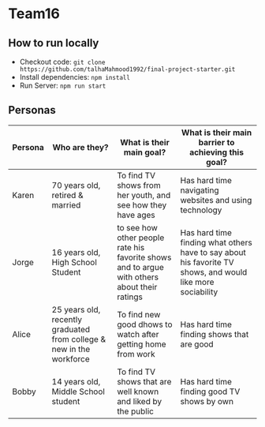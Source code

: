 # Team16

## How to run locally

- Checkout code: `git clone https://github.com/talhaMahmood1992/final-project-starter.git`
- Install dependencies: `npm install`
- Run Server: `npm run start`

## Personas

| Persona      | Who are they? | What is their main goal? | What is their main barrier to achieving this goal? |
| -----------  | ------------- | ------------------------ | -------------------------------------------------- |
| Karen        | 70 years old, retired & married | To find TV shows from her youth, and see how they have ages | Has hard time navigating websites and using technology |
| Jorge        | 16 years old, High School Student | to see how other people rate his favorite shows and to argue with others about their ratings | Has hard time finding what others have to say about his favorite TV shows, and would like more sociability |
| Alice        | 25 years old, recently graduated from college & new in the workforce | To find new good dhows to watch after getting home from work | Has hard time finding shows that are good |
| Bobby        | 14 years old, Middle School student | To find TV shows that are well known and liked by the public | Has hard time finding good TV shows by own |
